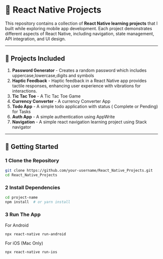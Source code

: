 # 📱 React Native Projects

This repository contains a collection of **React Native learning projects** that I built while exploring mobile app development. Each project demonstrates different aspects of React Native, including navigation, state management, API integration, and UI design.

---

## 📂 Projects Included

1. **Password Generator** - Creates a random password which includes uppercase,lowercase,digits and symbols
2. **Haptic Feedback** - Haptic feedback in a React Native app provides tactile responses, enhancing user experience with vibrations for interactions.
3. **Tic Tac Toe** - A Tic Tac Toe Game
4. **Currency Converter** - A currency Converter App
5. **Todo App** - A simple todo application with status ( Complete or Pending) for Tasks
6. **Auth App** - A simple authentication using AppWrite
7. **Navigation** - A simple react navigation learning project using Stack navigator

---

## 🚀 Getting Started

### 1️ Clone the Repository

```sh
git clone https://github.com/your-username/React_Native_Projects.git
cd React_Native_Projects
```

### 2 Install Dependencies

```sh
cd project-name
npm install  # or yarn install
```

### 3 Run The App

For Android

```sh
npx react-native run-android
```

For iOS (Mac Only)

```sh
npx react-native run-ios

```
